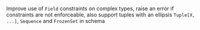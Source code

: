 Improve use of `Field` constraints on complex types, raise an error if constraints are not enforceable,
also support tuples with an ellipsis `Tuple[X, ...]`, `Sequence` and `FrozenSet` in schema
